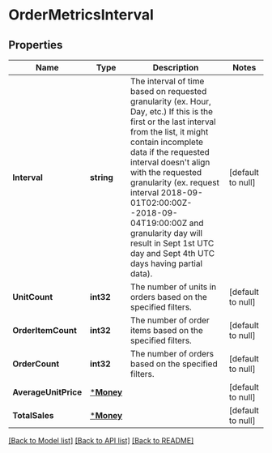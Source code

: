 # OrderMetricsInterval

## Properties
Name | Type | Description | Notes
------------ | ------------- | ------------- | -------------
**Interval** | **string** | The interval of time based on requested granularity (ex. Hour, Day, etc.) If this is the first or the last interval from the list, it might contain incomplete data if the requested interval doesn&#x27;t align with the requested granularity (ex. request interval 2018-09-01T02:00:00Z--2018-09-04T19:00:00Z and granularity day will result in Sept 1st UTC day and Sept 4th UTC days having partial data). | [default to null]
**UnitCount** | **int32** | The number of units in orders based on the specified filters. | [default to null]
**OrderItemCount** | **int32** | The number of order items based on the specified filters. | [default to null]
**OrderCount** | **int32** | The number of orders based on the specified filters. | [default to null]
**AverageUnitPrice** | [***Money**](Money.md) |  | [default to null]
**TotalSales** | [***Money**](Money.md) |  | [default to null]

[[Back to Model list]](../README.md#documentation-for-models) [[Back to API list]](../README.md#documentation-for-api-endpoints) [[Back to README]](../README.md)

